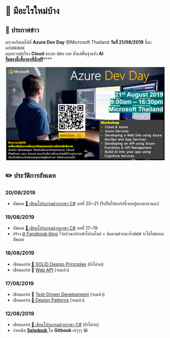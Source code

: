 # 📰 มีอะไรใหม่บ้าง

## 📣 ประกาศข่าว

มาเจอกับผมได้ที่ **Azure Dev Day** @Microsoft Thailand **วันที่ 21/08/2019** นี้นะเคร๊ฟฟฟฟฟ  
ตลุยความรู้เรื่อง **Cloud** ของขา dev เบย ตั้งแต่พื้นฐานยัง **AI**  
[**จิ้มตรงนี้เพื่อจองที่นั่งฟรี**](https://www.microsoftevents.com/profile/form/index.cfm?PKformID=0x7527554abcd&fbclid=IwAR0hJYbWxSbtNhgOz_5FRRMrvRD3Wn6cpb_9Ty4vgwOgQ8KkZCbN9Gl3PJ0)\*\*\*\*

![](.gitbook/assets/image%20%282%29.png)

## ✏️ ประวัติการอัพเดท

### 20/08/2019

* อัพเดท [👶 เขียนโปรแกรมด้วยภาษา C\#](https://saladpuk.gitbook.io/learn/beginner-1/csharp101) บทที่ 20~21 \(รีบปั่นให้คอร์สนี้จบอยู่ดองมานานละ\)

### 19/08/2019

* อัพเดท [👶 เขียนโปรแกรมด้วยภาษา C\#](https://saladpuk.gitbook.io/learn/beginner-1/csharp101) บทที่ 17~19
* สร้าง [🌐 Facebook blog](https://www.facebook.com/mr.saladpuk) ไว้แล้วนะฝากเข้าไปกดไลค์ + ติดตามด้วยนะฮ๊าฟฟฟ จะได้ไม่พลาดอัพเดท

### 18/08/2019

* เขียนคอร์ส [👶 SOLID Design Principles](https://saladpuk.gitbook.io/learn/basic/solid) \(ยังไม่จบ\)
* เขียนคอร์ส 👦 [Web API](https://saladpuk.gitbook.io/learn/web/web-api-101) \(จบแล้ว\)

### 17/08/2019

* เขียนคอร์ส 👦 [Test-Driven Development](https://saladpuk.gitbook.io/learn/software-testing/test-driven-development) \(จบแล้ว\)
* เขียนคอร์ส [🤴 Design Patterns](https://saladpuk.gitbook.io/learn/software-design/designpatterns) \(จบแล้ว\)

### 12/08/2019

* เขียนคอร์ส [👶 เขียนโปรแกรมด้วยภาษา C\#](https://saladpuk.gitbook.io/learn/beginner-1/csharp101) \(ยังไม่จบ\)
* กำเหนิด [**Saladpuk** ](http://saladpuk.com)ใน **Gitbook** เย่ๆๆๆ 😆



